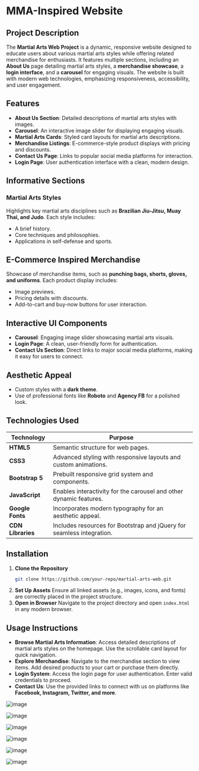 # MMA-Inspired Website

## Project Description

The **Martial Arts Web Project** is a dynamic, responsive website designed to educate users about various martial arts styles while offering related merchandise for enthusiasts. It features multiple sections, including an **About Us** page detailing martial arts styles, a **merchandise showcase**, a **login interface**, and a **carousel** for engaging visuals. The website is built with modern web technologies, emphasizing responsiveness, accessibility, and user engagement.

## Features

- **About Us Section**: Detailed descriptions of martial arts styles with images.
- **Carousel**: An interactive image slider for displaying engaging visuals.
- **Martial Arts Cards**: Styled card layouts for martial arts descriptions.
- **Merchandise Listings**: E-commerce-style product displays with pricing and discounts.
- **Contact Us Page**: Links to popular social media platforms for interaction.
- **Login Page**: User authentication interface with a clean, modern design.

## Informative Sections

### Martial Arts Styles
Highlights key martial arts disciplines such as **Brazilian Jiu-Jitsu, Muay Thai, and Judo**. Each style includes:
- A brief history.
- Core techniques and philosophies.
- Applications in self-defense and sports.

## E-Commerce Inspired Merchandise
Showcase of merchandise items, such as **punching bags, shorts, gloves, and uniforms**. Each product display includes:
- Image previews.
- Pricing details with discounts.
- Add-to-cart and buy-now buttons for user interaction.

## Interactive UI Components
- **Carousel**: Engaging image slider showcasing martial arts visuals.
- **Login Page**: A clean, user-friendly form for authentication.
- **Contact Us Section**: Direct links to major social media platforms, making it easy for users to connect.

## Aesthetic Appeal
- Custom styles with a **dark theme**.
- Use of professional fonts like **Roboto** and **Agency FB** for a polished look.

## Technologies Used

| Technology      | Purpose |
|---------------|---------|
| **HTML5**     | Semantic structure for web pages. |
| **CSS3**      | Advanced styling with responsive layouts and custom animations. |
| **Bootstrap 5** | Prebuilt responsive grid system and components. |
| **JavaScript** | Enables interactivity for the carousel and other dynamic features. |
| **Google Fonts** | Incorporates modern typography for an aesthetic appeal. |
| **CDN Libraries** | Includes resources for Bootstrap and jQuery for seamless integration. |

## Installation

1. **Clone the Repository**
   ```bash
   git clone https://github.com/your-repo/martial-arts-web.git
   ```
2. **Set Up Assets**
   Ensure all linked assets (e.g., images, icons, and fonts) are correctly placed in the project structure.
3. **Open in Browser**
   Navigate to the project directory and open `index.html` in any modern browser.

## Usage Instructions

- **Browse Martial Arts Information**: Access detailed descriptions of martial arts styles on the homepage. Use the scrollable card layout for quick navigation.
- **Explore Merchandise**: Navigate to the merchandise section to view items. Add desired products to your cart or purchase them directly.
- **Login System**: Access the login page for user authentication. Enter valid credentials to proceed.
- **Contact Us**: Use the provided links to connect with us on platforms like **Facebook, Instagram, Twitter, and more**.

![image](https://github.com/user-attachments/assets/11cef6a2-c98c-4b31-90f1-d64c2844fdc5)

![image](https://github.com/user-attachments/assets/ef672383-70e9-4582-889d-4ed88a0fbfcc)

![image](https://github.com/user-attachments/assets/1061fbd0-a819-4d20-a406-39144a8f78c6)

![image](https://github.com/user-attachments/assets/4a9a7c00-e800-47a6-93b5-8d736974a055)

![image](https://github.com/user-attachments/assets/2bf52cd5-6afe-4f7e-8a1e-07819737b826)

![image](https://github.com/user-attachments/assets/20d94886-d24a-4cf8-802c-d5c76398a2be)
